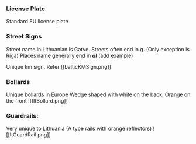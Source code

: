 ### License Plate
Standard EU license plate

### Street Signs

Street name in Lithuanian is Gatve. Streets often end in g. (Only exception is Riga)
Places name generally end in ***al*** (add example)

Unique km sign. Refer [[balticKMSign.png]] 

### Bollards
Unique bollards in Europe 
Wedge shaped with white on the back, Orange on the front
![[ltBollard.png]]

### Guardrails:
Very unique to Lithuania (A type rails with orange reflectors)
![[ltGuardRail.png]]

